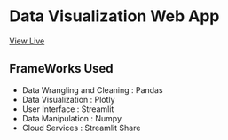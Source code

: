 <h1>Data Visualization Web App</h1>
<a href="https://trendanalyzis.herokuapp.com/">View Live<a>
<h2>FrameWorks Used</h2>
<ul>
  <li>Data Wrangling and Cleaning : Pandas</li>
  <li>Data Visualization          : Plotly</li>
  <li>User Interface              : Streamlit</li>
  <li>Data Manipulation           : Numpy</li>
  <li>Cloud Services              : Streamlit Share</li>
 </ul>
